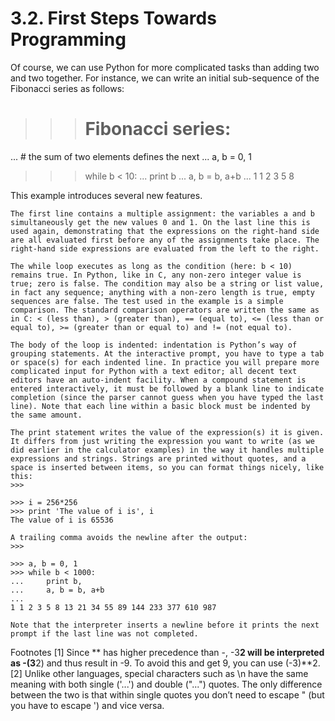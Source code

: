 # 3.2. First Steps Towards Programming

Of course, we can use Python for more complicated tasks than adding two and two together. For instance, we can write an initial sub-sequence of the Fibonacci series as follows:
>>>

>>> # Fibonacci series:
... # the sum of two elements defines the next
... a, b = 0, 1
>>> while b < 10:
...     print b
...     a, b = b, a+b
...
1
1
2
3
5
8

This example introduces several new features.

    The first line contains a multiple assignment: the variables a and b simultaneously get the new values 0 and 1. On the last line this is used again, demonstrating that the expressions on the right-hand side are all evaluated first before any of the assignments take place. The right-hand side expressions are evaluated from the left to the right.

    The while loop executes as long as the condition (here: b < 10) remains true. In Python, like in C, any non-zero integer value is true; zero is false. The condition may also be a string or list value, in fact any sequence; anything with a non-zero length is true, empty sequences are false. The test used in the example is a simple comparison. The standard comparison operators are written the same as in C: < (less than), > (greater than), == (equal to), <= (less than or equal to), >= (greater than or equal to) and != (not equal to).

    The body of the loop is indented: indentation is Python’s way of grouping statements. At the interactive prompt, you have to type a tab or space(s) for each indented line. In practice you will prepare more complicated input for Python with a text editor; all decent text editors have an auto-indent facility. When a compound statement is entered interactively, it must be followed by a blank line to indicate completion (since the parser cannot guess when you have typed the last line). Note that each line within a basic block must be indented by the same amount.

    The print statement writes the value of the expression(s) it is given. It differs from just writing the expression you want to write (as we did earlier in the calculator examples) in the way it handles multiple expressions and strings. Strings are printed without quotes, and a space is inserted between items, so you can format things nicely, like this:
    >>>

    >>> i = 256*256
    >>> print 'The value of i is', i
    The value of i is 65536

    A trailing comma avoids the newline after the output:
    >>>

    >>> a, b = 0, 1
    >>> while b < 1000:
    ...     print b,
    ...     a, b = b, a+b
    ...
    1 1 2 3 5 8 13 21 34 55 89 144 233 377 610 987

    Note that the interpreter inserts a newline before it prints the next prompt if the last line was not completed.

Footnotes
[1]	Since ** has higher precedence than -, -3**2 will be interpreted as -(3**2) and thus result in -9. To avoid this and get 9, you can use (-3)**2.
[2]	Unlike other languages, special characters such as \n have the same meaning with both single ('...') and double ("...") quotes. The only difference between the two is that within single quotes you don’t need to escape " (but you have to escape \') and vice versa.